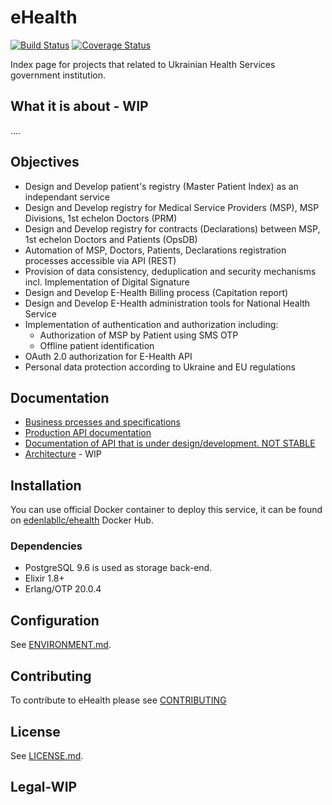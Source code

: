 # eHealth

[![Build Status](https://ci.asclepius.com.ua/buildStatus/icon?job=ehealth.api/develop)](https://ci.asclepius.com.ua/job/ehealth.api/develop) [![Coverage Status](https://coveralls.io/repos/github/edenlabllc/ehealth.api/badge.svg?branch=master)](https://coveralls.io/github/edenlabllc/ehealth.api?branch=master)

Index page for projects that related to Ukrainian Health Services government institution.

## What it is about - WIP
....
## Objectives
* Design and Develop patient's registry (Master Patient Index) as an independant service
* Design and Develop registry for Medical Service Providers (MSP), MSP Divisions, 1st echelon Doctors (PRM)
* Design and Develop registry for contracts (Declarations) between MSP, 1st echelon Doctors and Patients (OpsDB)
* Automation of MSP, Doctors, Patients, Declarations registration processes accessible via API (REST)
* Provision of data consistency, deduplication and security mechanisms incl. Implementation of Digital Signature
* Design and Develop E-Health Billing process (Capitation report)
* Design and Develop E-Health administration tools for National Health Service
* Implementation of authentication and authorization including:
  * Authorization of MSP by Patient using SMS OTP
  * Offline patient identification
* OAuth 2.0 authorization for E-Health API
* Personal data protection according to Ukraine and EU regulations

## Documentation

- [Business prcesses and specifications](https://edenlab.atlassian.net/wiki/spaces/EH/overview)
- [Production API documentation](https://ehealthmisapi1.docs.apiary.io/)
- [Documentation of API that is under design/development. NOT STABLE](http://docs.uaehealthapi.apiary.io/#reference/public.-medical-service-provider-integration-layer)
- [Architecture](https://docs.google.com/document/d/1oS1FiDJwOMBkR4wLbO51qcS8mO0LaBdXl7TQhk71OWM/edit) - WIP

## Installation

You can use official Docker container to deploy this service, it can be found on [edenlabllc/ehealth](https://hub.docker.com/r/edenlabllc/ehealth/) Docker Hub.

### Dependencies

- PostgreSQL 9.6 is used as storage back-end.
- Elixir 1.8+
- Erlang/OTP 20.0.4

## Configuration

See [ENVIRONMENT.md](docs/ENVIRONMENT.md).

## Contributing
To contribute to eHealth please see [CONTRIBUTING](docs/CONTRIBUTING.md)

## License

See [LICENSE.md](LICENSE.md).

## Legal-WIP
